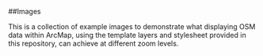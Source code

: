 ##Images

This is a collection of example images to demonstrate what displaying OSM data within ArcMap, using the template layers and stylesheet provided in this repository, can achieve at different zoom levels. 
